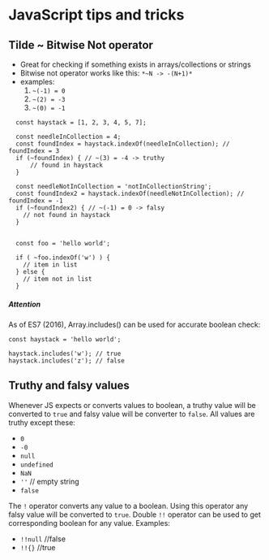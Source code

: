 # JavaScript tips and tricks

## Tilde ~ Bitwise Not operator
- Great for checking if something exists in arrays/collections or strings
- Bitwise not operator works like this: `*~N -> -(N+1)*`
- examples:
    1) `~(-1) = 0`
    2) `~(2) = -3`
    3) `~(0) = -1`
    
````
  const haystack = [1, 2, 3, 4, 5, 7];
  
  const needleInCollection = 4;
  const foundIndex = haystack.indexOf(needleInCollection); // foundIndex = 3
  if (~foundIndex) { // ~(3) = -4 -> truthy
      // found in haystack
  }

  const needleNotInCollection = 'notInCollectionString';
  const foundIndex2 = haystack.indexOf(needleNotInCollection); // foundIndex = -1
  if (~foundIndex2) { // ~(-1) = 0 -> falsy
    // not found in haystack
  }
  
````

````
  const foo = 'hello world';
  
  if ( ~foo.indexOf('w') ) {
    // item in list
  } else {
    // item not in list
  }
````

##### Attention
As of ES7 (2016), Array.includes() can be used for accurate boolean check:
````
const haystack = 'hello world';

haystack.includes('w'); // true
haystack.includes('z'); // false
````

## Truthy and falsy values
Whenever JS expects or converts values to boolean, a truthy value will be converted to `true` and falsy value will be converter to `false`. All values are truthy except these:
* `0`
* `-0`
* `null`
* `undefined`
* `NaN`
* `''` // empty string
* `false`

The `!` operator converts any value to a boolean. Using this operator any falsy value will be converted to `true`. Double `!!` operator can be used to get corresponding boolean for any value. Examples:
* `!!null` //false
* `!!{}` //true
